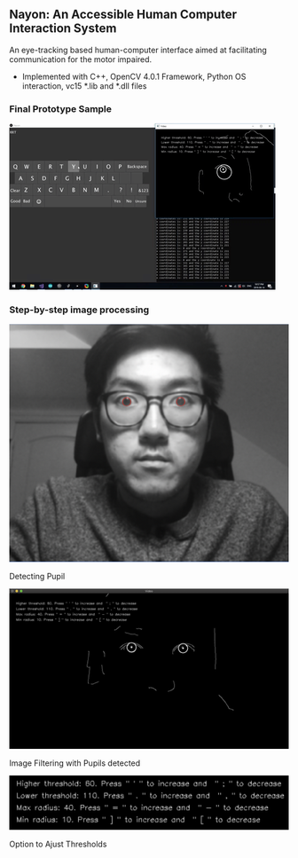 <h2>Nayon: An Accessible Human Computer Interaction System</h2>
<p>
An eye-tracking based human-computer interface aimed at facilitating communication for the motor impaired.
</p>
<p1>

- Implemented with C++, OpenCV 4.0.1 Framework, Python OS interaction, vc15 *.lib and *.dll files
</p1>

<h3> Final Prototype Sample </h3>

![Prototype Sample Gif](/Images/nayon.gif)

<h3> Step-by-step image processing </h3>

![Detecting Pupils](/Images/detecting_pupils.png)
<p>
Detecting Pupil
</p>

![Image Filtering with Pupils detected](/Images/image_filtering_coord.png)
<p> 
Image Filtering with Pupils detected 
</p>

![Ajusting Threshold options](/Images/adjusting_thresholds.png)
<p> 
Option to Ajust Thresholds
</p>



